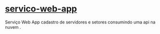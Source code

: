 # <a target="_new" href="https://gabrielffguimaraes.github.io/servico-tenax-web-app/">servico-web-app</a>

Serviço Web App cadastro de servidores e setores consumindo uma api na nuvem .
